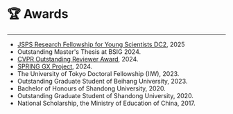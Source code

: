 # 🏆 Awards
-----
- [JSPS Research Fellowship for Young Scientists DC2](https://www.jsps.go.jp/), 2025
- Outstanding Master's Thesis at BSIG 2024.
- [CVPR Outstanding Reviewer Award](https://www.computer.org/csdl/proceedings-article/cvpr/2024/530000z352/20hQ1juBJfi), 2024. 
- [SPRING GX Project](https://www.cis-trans.jp/spring_gx/index-e.html), 2024.
- The University of Tokyo Doctoral Fellowship (IIW), 2023.
- Outstanding Graduate Student of Beihang University, 2023.
- Bachelor of Honours of Shandong University, 2020.
- Outstanding Graduate Student of Shandong University, 2020.
- National Scholarship, the Ministry of Education of China, 2017.